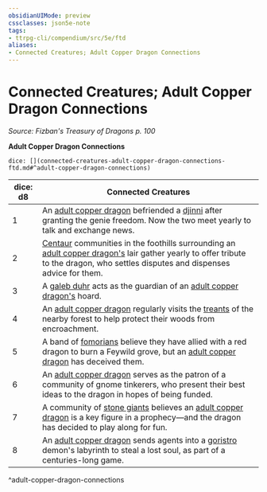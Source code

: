 ```yaml
---
obsidianUIMode: preview
cssclasses: json5e-note
tags:
- ttrpg-cli/compendium/src/5e/ftd
aliases:
- Connected Creatures; Adult Copper Dragon Connections
---
```

# Connected Creatures; Adult Copper Dragon Connections
*Source: Fizban's Treasury of Dragons p. 100* 

**Adult Copper Dragon Connections**

`dice: [](connected-creatures-adult-copper-dragon-connections-ftd.md#^adult-copper-dragon-connections)`

| dice: d8 | Connected Creatures |
|----------|---------------------|
| 1 | An [adult copper dragon](/3-Mechanics/CLI/Compendium/bestiary/dragon/adult-copper-dragon.md) befriended a [djinni](/3-Mechanics/CLI/Compendium/bestiary/elemental/djinni.md) after granting the genie freedom. Now the two meet yearly to talk and exchange news. |
| 2 | [Centaur](/3-Mechanics/CLI/Compendium/bestiary/monstrosity/centaur.md) communities in the foothills surrounding an [adult copper dragon's](/3-Mechanics/CLI/Compendium/bestiary/dragon/adult-copper-dragon.md) lair gather yearly to offer tribute to the dragon, who settles disputes and dispenses advice for them. |
| 3 | A [galeb duhr](/3-Mechanics/CLI/Compendium/bestiary/elemental/galeb-duhr.md) acts as the guardian of an [adult copper dragon's](/3-Mechanics/CLI/Compendium/bestiary/dragon/adult-copper-dragon.md) hoard. |
| 4 | An [adult copper dragon](/3-Mechanics/CLI/Compendium/bestiary/dragon/adult-copper-dragon.md) regularly visits the [treants](/3-Mechanics/CLI/Compendium/bestiary/plant/treant.md) of the nearby forest to help protect their woods from encroachment. |
| 5 | A band of [fomorians](/3-Mechanics/CLI/Compendium/bestiary/giant/fomorian.md) believe they have allied with a red dragon to burn a Feywild grove, but an [adult copper dragon](/3-Mechanics/CLI/Compendium/bestiary/dragon/adult-copper-dragon.md) has deceived them. |
| 6 | An [adult copper dragon](/3-Mechanics/CLI/Compendium/bestiary/dragon/adult-copper-dragon.md) serves as the patron of a community of gnome tinkerers, who present their best ideas to the dragon in hopes of being funded. |
| 7 | A community of [stone giants](/3-Mechanics/CLI/Compendium/bestiary/giant/stone-giant.md) believes an [adult copper dragon](/3-Mechanics/CLI/Compendium/bestiary/dragon/adult-copper-dragon.md) is a key figure in a prophecy—and the dragon has decided to play along for fun. |
| 8 | An [adult copper dragon](/3-Mechanics/CLI/Compendium/bestiary/dragon/adult-copper-dragon.md) sends agents into a [goristro](/3-Mechanics/CLI/Compendium/bestiary/fiend/goristro.md) demon's labyrinth to steal a lost soul, as part of a centuries-long game. |
^adult-copper-dragon-connections